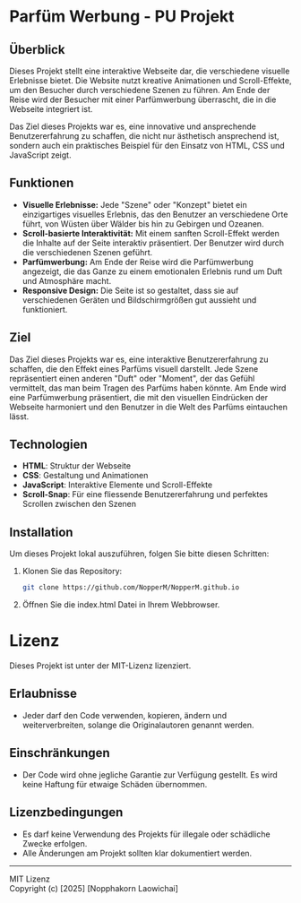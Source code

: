# Parfüm Werbung - PU Projekt

## Überblick

Dieses Projekt stellt eine interaktive Webseite dar, die verschiedene visuelle Erlebnisse bietet. Die Website nutzt kreative Animationen und Scroll-Effekte, um den Besucher durch verschiedene Szenen zu führen. Am Ende der Reise wird der Besucher mit einer Parfümwerbung überrascht, die in die Webseite integriert ist.

Das Ziel dieses Projekts war es, eine innovative und ansprechende Benutzererfahrung zu schaffen, die nicht nur ästhetisch ansprechend ist, sondern auch ein praktisches Beispiel für den Einsatz von HTML, CSS und JavaScript zeigt.

## Funktionen

- **Visuelle Erlebnisse:** Jede "Szene" oder "Konzept" bietet ein einzigartiges visuelles Erlebnis, das den Benutzer an verschiedene Orte führt, von Wüsten über Wälder bis hin zu Gebirgen und Ozeanen.
- **Scroll-basierte Interaktivität:** Mit einem sanften Scroll-Effekt werden die Inhalte auf der Seite interaktiv präsentiert. Der Benutzer wird durch die verschiedenen Szenen geführt.
- **Parfümwerbung:** Am Ende der Reise wird die Parfümwerbung angezeigt, die das Ganze zu einem emotionalen Erlebnis rund um Duft und Atmosphäre macht.
- **Responsive Design:** Die Seite ist so gestaltet, dass sie auf verschiedenen Geräten und Bildschirmgrößen gut aussieht und funktioniert.

## Ziel

Das Ziel dieses Projekts war es, eine interaktive Benutzererfahrung zu schaffen, die den Effekt eines Parfüms visuell darstellt. Jede Szene repräsentiert einen anderen "Duft" oder "Moment", der das Gefühl vermittelt, das man beim Tragen des Parfüms haben könnte. Am Ende wird eine Parfümwerbung präsentiert, die mit den visuellen Eindrücken der Webseite harmoniert und den Benutzer in die Welt des Parfüms eintauchen lässt.

## Technologien

- **HTML**: Struktur der Webseite
- **CSS**: Gestaltung und Animationen
- **JavaScript**: Interaktive Elemente und Scroll-Effekte
- **Scroll-Snap**: Für eine fliessende Benutzererfahrung und perfektes Scrollen zwischen den Szenen

## Installation

Um dieses Projekt lokal auszuführen, folgen Sie bitte diesen Schritten:

1. Klonen Sie das Repository:
   ```bash
   git clone https://github.com/NopperM/NopperM.github.io

2. Öffnen Sie die index.html Datei in Ihrem Webbrowser.

# Lizenz

Dieses Projekt ist unter der MIT-Lizenz lizenziert.

## Erlaubnisse

- Jeder darf den Code verwenden, kopieren, ändern und weiterverbreiten, solange die Originalautoren genannt werden.

## Einschränkungen

- Der Code wird ohne jegliche Garantie zur Verfügung gestellt. Es wird keine Haftung für etwaige Schäden übernommen.

## Lizenzbedingungen

- Es darf keine Verwendung des Projekts für illegale oder schädliche Zwecke erfolgen.
- Alle Änderungen am Projekt sollten klar dokumentiert werden.

---

MIT Lizenz  
Copyright (c) [2025] [Nopphakorn Laowichai]
   
